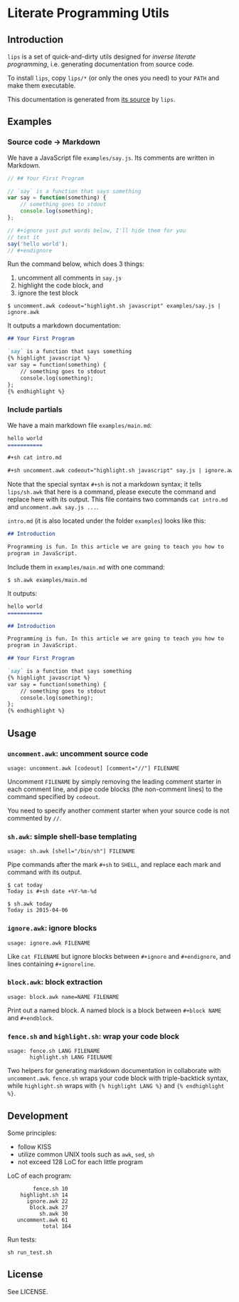 Literate Programming Utils
==========================

## Introduction

`lips` is a set of quick-and-dirty utils designed for *inverse
literate programming*, i.e. generating documentation from source
code.

To install `lips`, copy `lips/*` (or only the ones you need) to your
`PATH` and make them executable.

This documentation is generated from
[its source](https://github.com/ptpt/lips/blob/master/README.md.in) by
`lips`.

## Examples

### Source code -> Markdown
We have a JavaScript file `examples/say.js`. Its comments are
written in Markdown.
```javascript
// ## Your First Program

// `say` is a function that says something
var say = function(something) {
    // something goes to stdout
    console.log(something);
};

// #+ignore just put words below, I'll hide them for you
// test it
say('hello world');
// #+endignore
```

Run the command below, which does 3 things:

1. uncomment all comments in `say.js`
2. highlight the code block, and
3. ignore the test block

```
$ uncomment.awk codeout="highlight.sh javascript" examples/say.js | ignore.awk
```

It outputs a markdown documentation:
```markdown
## Your First Program

`say` is a function that says something
{% highlight javascript %}
var say = function(something) {
    // something goes to stdout
    console.log(something);
};
{% endhighlight %}

```

### Include partials
We have a main markdown file `examples/main.md`:
```markdown
hello world
===========

#+sh cat intro.md

#+sh uncomment.awk codeout="highlight.sh javascript" say.js | ignore.awk
```

Note that the special syntax `#+sh` is not a markdown syntax; it
tells `lips/sh.awk` that here is a command, please execute the command
and replace here with its output. This file contains two commands `cat
intro.md` and `uncomment.awk say.js ...`.

`intro.md` (it is also located under the folder `examples`) looks like
this:
```markdown
## Introduction

Programming is fun. In this article we are going to teach you how to
program in JavaScript.
```

Include them in `examples/main.md` with one command:
```
$ sh.awk examples/main.md
```

It outputs:
```markdown
hello world
===========

## Introduction

Programming is fun. In this article we are going to teach you how to
program in JavaScript.

## Your First Program

`say` is a function that says something
{% highlight javascript %}
var say = function(something) {
    // something goes to stdout
    console.log(something);
};
{% endhighlight %}

```

## Usage

### `uncomment.awk`: uncomment source code
```
usage: uncomment.awk [codeout] [comment="//"] FILENAME
```

Uncomment `FILENAME` by simply removing the leading comment starter
in each comment line, and pipe code blocks (the non-comment lines) to
the command specified by `codeout`.

You need to specify another comment starter when your source code is not
commented by `//`.

### `sh.awk`: simple shell-base templating
```
usage: sh.awk [shell="/bin/sh"] FILENAME
```

Pipe commands after the mark `#+sh` to `SHELL`, and replace each mark
and command with its output.

```
$ cat today
Today is #+sh date +%Y-%m-%d

$ sh.awk today
Today is 2015-04-06
```

### `ignore.awk`: ignore blocks
```
usage: ignore.awk FILENAME
```

Like `cat FILENAME` but ignore blocks between `#+ignore` and
`#+endignore`, and lines containing `#+ignoreline`.

### `block.awk`: block extraction
```
usage: block.awk name=NAME FILENAME
```

Print out a named block. A named block is a block between `#+block
NAME` and `#+endblock`.

### `fence.sh` and `highlight.sh`: wrap your code block

```
usage: fence.sh LANG FILENAME
       highlight.sh LANG FIELNAME
```

Two helpers for generating markdown documentation in collaborate with
`uncomment.awk`. `fence.sh` wraps your code block with
triple-backtick syntax, while `highlight.sh` wraps with `{% highlight
LANG %}` and `{% endhighlight %}`.

## Development
Some principles:

- follow KISS
- utilize common UNIX tools such as `awk`, `sed`, `sh`
- not exceed 128 LoC for each little program

LoC of each program:
```
        fence.sh 10
    highlight.sh 14
      ignore.awk 22
       block.awk 27
          sh.awk 30
   uncomment.awk 61
           total 164
```

Run tests:
```
sh run_test.sh
```

## License

See LICENSE.
